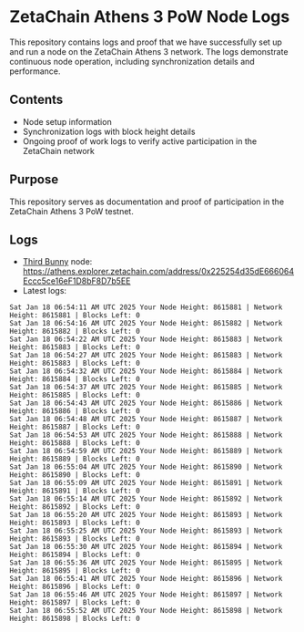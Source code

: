 # ZetaChain Athens 3 PoW Node Logs
This repository contains logs and proof that we have successfully set up and run a node on the ZetaChain Athens 3 network. The logs demonstrate continuous node operation, including synchronization details and performance.

## Contents
- Node setup information
- Synchronization logs with block height details
- Ongoing proof of work logs to verify active participation in the ZetaChain network

## Purpose
This repository serves as documentation and proof of participation in the ZetaChain Athens 3 PoW testnet.

## Logs

- [Third Bunny](https://thirdbunny.xyz/) node: https://athens.explorer.zetachain.com/address/0x225254d35dE666064Eccc5ce16eF1D8bF8D7b5EE
- Latest logs:
```
Sat Jan 18 06:54:11 AM UTC 2025 Your Node Height: 8615881 | Network Height: 8615881 | Blocks Left: 0
Sat Jan 18 06:54:16 AM UTC 2025 Your Node Height: 8615882 | Network Height: 8615882 | Blocks Left: 0
Sat Jan 18 06:54:22 AM UTC 2025 Your Node Height: 8615883 | Network Height: 8615883 | Blocks Left: 0
Sat Jan 18 06:54:27 AM UTC 2025 Your Node Height: 8615883 | Network Height: 8615883 | Blocks Left: 0
Sat Jan 18 06:54:32 AM UTC 2025 Your Node Height: 8615884 | Network Height: 8615884 | Blocks Left: 0
Sat Jan 18 06:54:37 AM UTC 2025 Your Node Height: 8615885 | Network Height: 8615885 | Blocks Left: 0
Sat Jan 18 06:54:43 AM UTC 2025 Your Node Height: 8615886 | Network Height: 8615886 | Blocks Left: 0
Sat Jan 18 06:54:48 AM UTC 2025 Your Node Height: 8615887 | Network Height: 8615887 | Blocks Left: 0
Sat Jan 18 06:54:53 AM UTC 2025 Your Node Height: 8615888 | Network Height: 8615888 | Blocks Left: 0
Sat Jan 18 06:54:59 AM UTC 2025 Your Node Height: 8615889 | Network Height: 8615889 | Blocks Left: 0
Sat Jan 18 06:55:04 AM UTC 2025 Your Node Height: 8615890 | Network Height: 8615890 | Blocks Left: 0
Sat Jan 18 06:55:09 AM UTC 2025 Your Node Height: 8615891 | Network Height: 8615891 | Blocks Left: 0
Sat Jan 18 06:55:14 AM UTC 2025 Your Node Height: 8615892 | Network Height: 8615892 | Blocks Left: 0
Sat Jan 18 06:55:20 AM UTC 2025 Your Node Height: 8615893 | Network Height: 8615893 | Blocks Left: 0
Sat Jan 18 06:55:25 AM UTC 2025 Your Node Height: 8615893 | Network Height: 8615893 | Blocks Left: 0
Sat Jan 18 06:55:30 AM UTC 2025 Your Node Height: 8615894 | Network Height: 8615894 | Blocks Left: 0
Sat Jan 18 06:55:36 AM UTC 2025 Your Node Height: 8615895 | Network Height: 8615895 | Blocks Left: 0
Sat Jan 18 06:55:41 AM UTC 2025 Your Node Height: 8615896 | Network Height: 8615896 | Blocks Left: 0
Sat Jan 18 06:55:46 AM UTC 2025 Your Node Height: 8615897 | Network Height: 8615897 | Blocks Left: 0
Sat Jan 18 06:55:52 AM UTC 2025 Your Node Height: 8615898 | Network Height: 8615898 | Blocks Left: 0
```
